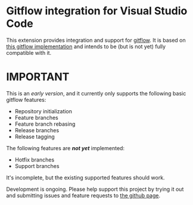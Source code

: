 # Gitflow integration for Visual Studio Code

This extension provides integration and support for [gitflow](http://nvie.com/posts/a-successful-git-branching-model/).
It is based on [this gitflow implementation](https://github.com/nvie/gitflow)
and intends to be (but is not yet) fully compatible with it.

# IMPORTANT

This is an *early version*, and it currently only supports the following basic
gitflow features:

- Repository initialization
- Feature branches
- Feature branch rebasing
- Release branches
- Release tagging

The following features are _**not yet**_ implemented:

- Hotfix branches
- Support branches

It's incomplete, but the existing supported features should work.

Development is ongoing. Please help support this project by trying it out
and submitting issues and feature requests to [the github page](https://github.com/vector-of-bool/vscode-gitflow).